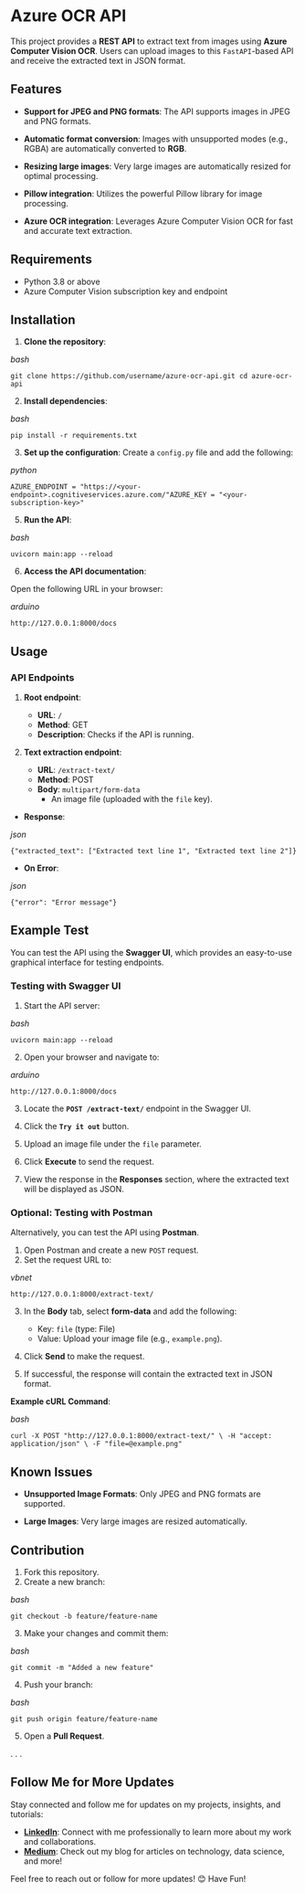 # Azure OCR API

This project provides a **REST API** to extract text from images using **Azure Computer Vision OCR**. Users can upload images to this `FastAPI`-based API and receive the extracted text in JSON format.

## Features

-   **Support for JPEG and PNG formats**: The API supports images in JPEG and PNG formats.

-   **Automatic format conversion**: Images with unsupported modes (e.g., RGBA) are automatically converted to **RGB**.

-   **Resizing large images**: Very large images are automatically resized for optimal processing.

-   **Pillow integration**: Utilizes the powerful Pillow library for image processing.

-   **Azure OCR integration**: Leverages Azure Computer Vision OCR for fast and accurate text extraction.

## Requirements

-   Python 3.8 or above
-   Azure Computer Vision subscription key and endpoint

## Installation

1.  **Clone the repository**:
 
 _bash_

`git clone https://github.com/username/azure-ocr-api.git cd azure-ocr-api` 
    
    
2.  **Install dependencies**:
    
_bash_

`pip install -r requirements.txt`
     
    
3.  **Set up the configuration**: Create a `config.py` file and add the following:
 
_python_

`AZURE_ENDPOINT = "https://<your-endpoint>.cognitiveservices.azure.com/"AZURE_KEY = "<your-subscription-key>"` 
    
    
5.  **Run the API**:
    
_bash_

`uvicorn main:app --reload` 
    
    
6.  **Access the API documentation**: 

Open the following URL in your browser:

_arduino_

`http://127.0.0.1:8000/docs` 
    

## Usage

### API Endpoints

1.  **Root endpoint**:
    
    -   **URL**: `/`
    -   **Method**: GET
    -   **Description**: Checks if the API is running.

2.  **Text extraction endpoint**:
    
    -   **URL**: `/extract-text/`
    -   **Method**: POST
    -   **Body**: `multipart/form-data`
        -   An image file (uploaded with the `file` key).
        
   -   **Response**:

  _json_

`{"extracted_text": ["Extracted text line 1", "Extracted text line 2"]}` 
        
   -  **On Error**:

_json_

 `{"error": "Error message"}` 
        


## Example Test

You can test the API using the **Swagger UI**, which provides an easy-to-use graphical interface for testing endpoints.

### Testing with Swagger UI

1.  Start the API server:
    
_bash_

`uvicorn main:app --reload` 
    
2.  Open your browser and navigate to:
    
_arduino_

`http://127.0.0.1:8000/docs` 
    
3.  Locate the **`POST /extract-text/`** endpoint in the Swagger UI.

4.  Click the **`Try it out`** button.

5.  Upload an image file under the `file` parameter.

6.  Click **Execute** to send the request.

7.  View the response in the **Responses** section, where the extracted text will be displayed as JSON.

### Optional: Testing with Postman

Alternatively, you can test the API using **Postman**.

1.  Open Postman and create a new `POST` request.
2.  Set the request URL to:
    
_vbnet_

`http://127.0.0.1:8000/extract-text/` 
    
3.  In the **Body** tab, select **form-data** and add the following:

    -   Key: `file` (type: File)
    -   Value: Upload your image file (e.g., `example.png`).
 
4.  Click **Send** to make the request.
5.  If successful, the response will contain the extracted text in JSON format.


**Example cURL Command**:

_bash_

`curl -X POST "http://127.0.0.1:8000/extract-text/" \
-H "accept: application/json" \
-F "file=@example.png"`

## Known Issues

-   **Unsupported Image Formats**: Only JPEG and PNG formats are supported.

-   **Large Images**: Very large images are resized automatically.

## Contribution

1.  Fork this repository.
2.  Create a new branch:
    
_bash_

`git checkout -b feature/feature-name` 
    
3.  Make your changes and commit them:
    
_bash_

`git commit -m "Added a new feature"` 
    
4.  Push your branch:
    
_bash_

`git push origin feature/feature-name` 
    
5.  Open a **Pull Request**.

.
.
.

## Follow Me for More Updates

Stay connected and follow me for updates on my projects, insights, and tutorials:

-   **[LinkedIn](https://www.linkedin.com/in/gunalhincal)**: Connect with me professionally to learn more about my work and collaborations.
-   **[Medium](https://medium.com/@hincalgunal)**: Check out my blog for articles on technology, data science, and more!

Feel free to reach out or follow for more updates! 😊
Have Fun!